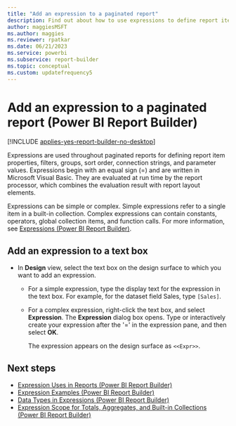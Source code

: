 ```yaml
---
title: "Add an expression to a paginated report"
description: Find out about how to use expressions to define report item properties, filters, and parameter values in Power BI Report Builder.
author: maggiesMSFT
ms.author: maggies
ms.reviewer: rpatkar
ms.date: 06/21/2023
ms.service: powerbi
ms.subservice: report-builder
ms.topic: conceptual
ms.custom: updatefrequency5
---
```

# Add an expression to a paginated report (Power BI Report Builder)

[!INCLUDE [applies-yes-report-builder-no-desktop](../../includes/applies-yes-report-builder-no-desktop.md)]

  Expressions are used throughout paginated reports for defining report item properties, filters, groups, sort order, connection strings, and parameter values. Expressions begin with an equal sign (=) and are written in Microsoft Visual Basic. They are evaluated at run time by the report processor, which combines the evaluation result with report layout elements.  
  
 Expressions can be simple or complex. Simple expressions refer to a single item in a built-in collection. Complex expressions can contain constants, operators, global collection items, and function calls. For more information, see [Expressions &#40;Power BI Report Builder&#41;](./report-builder-expressions.md).
  
## Add an expression to a text box  
  
- In **Design** view, select the text box on the design surface to which you want to add an expression.  
  
    - For a simple expression, type the display text for the expression in the text box. For example, for the dataset field Sales, type `[Sales]`.  
  
    - For a complex expression, right-click the text box, and select **Expression**. The **Expression** dialog box opens. Type or interactively create your expression after the '=' in the expression pane, and then select **OK**.  
  
         The expression appears on the design surface as `<<Expr>>`.  
  
## Next steps

- [Expression Uses in Reports (Power BI Report Builder)](./expression-uses-reports-report-builder.md)
- [Expression Examples (Power BI Report Builder)](./report-builder-expression-examples.md)
- [Data Types in Expressions (Power BI Report Builder)](./data-types-expressions-report-builder.md)
- [Expression Scope for Totals, Aggregates, and Built-in Collections (Power BI Report Builder)](./expression-scope-for-totals-aggregates-and-built-in-collections.md)
  
